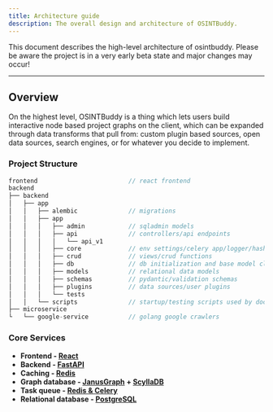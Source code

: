 ```yaml
---
title: Architecture guide
description: The overall design and architecture of OSINTBuddy.
---
```


This document describes the high-level architecture of osintbuddy. Please be aware the project is in a very early beta state and major changes may occur!

---

## Overview

On the highest level, OSINTBuddy is a thing which lets users build interactive node based project graphs on the client, which can be expanded through data transforms that pull from: custom plugin based sources, open data sources, search engines, or for whatever you decide to implement.

### Project Structure

```js
frontend                         // react frontend
backend
├── backend
│   ├── app
│   │   ├── alembic              // migrations
│   │   ├── app
│   │   │   ├── admin            // sqladmin models
│   │   │   ├── api              // controllers/api endpoints
│   │   │   │   └── api_v1       
│   │   │   ├── core             // env settings/celery app/logger/hashing
│   │   │   ├── crud             // views/crud functions
│   │   │   ├── db               // db initialization and base model classes
│   │   │   ├── models           // relational data models
│   │   │   ├── schemas          // pydantic/validation schemas
│   │   │   ├── plugins          // data sources/user plugins
│   │   │   └── tests 
│   │   └── scripts              // startup/testing scripts used by docker
├── microservice                 
└   └── google-service           // golang google crawlers
```


### Core Services
  - **Frontend - [React](https://legacy.reactjs.org/docs/getting-started.html)**
  - **Backend - [FastAPI](https://fastapi.tiangolo.com/)**
  - **Caching - [Redis](https://redis.io/docs/)**
  - **Graph database - [JanusGraph](https://janusgraph.org/) + [ScyllaDB](https://www.scylladb.com/)**
  - **Task queue - [Redis & Celery](https://docs.celeryq.dev/en/stable/getting-started/backends-and-brokers/redis.html)**
  - **Relational database - [PostgreSQL](https://www.postgresql.org/docs/)**

